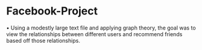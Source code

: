 # Facebook-Project
•	Using a modestly large text file and applying graph theory, the goal was to view the relationships between different users and recommend friends based off those relationships.
